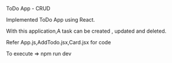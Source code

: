 ToDo App - CRUD

Implemented ToDo App using React.

With this application,A task can be created , updated and deleted.

Refer App.js,AddTodo.jsx,Card.jsx for code

To execute => npm run dev
